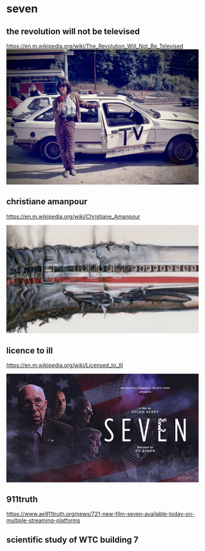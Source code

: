seven
=====
## the revolution will not be televised
https://en.m.wikipedia.org/wiki/The_Revolution_Will_Not_Be_Televised
![](https://github.com/nondejus/seven/blob/main/EU1ZgI0WkAIl4KW.jpg)
## christiane amanpour
https://en.m.wikipedia.org/wiki/Christiane_Amanpour

![](https://github.com/nondejus/seven/blob/main/maxresdefault%20(7).jpg)
## licence to ill
https://en.m.wikipedia.org/wiki/Licensed_to_Ill


![](https://github.com/nondejus/seven/blob/main/SEVEN_thumb-YT-1024_email_2.jpg)
## 911truth
https://www.ae911truth.org/news/721-new-film-seven-available-today-on-multiple-streaming-platforms

## scientific study of WTC building 7


